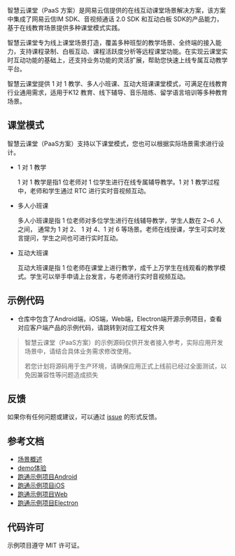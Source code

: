 智慧云课堂（PaaS 方案）是网易云信提供的在线互动课堂场景解决方案，该方案中集成了网易云信IM SDK、音视频通话 2.0 SDK 和互动白板 SDK的产品能力，基于在线教育场景提供多种课堂模式实践。

智慧云课堂专为线上课堂场景打造，覆盖多种班型的教学场景、全终端的接入能力，支持课程录制、白板互动、课程活跃度分析等远程课堂功能。在实现云课堂实时互动功能的基础上，还支持业务功能的灵活扩展，帮助您快速上线专属互动教学平台。

智慧云课堂提供 1 对 1 教学、多人小班课、互动大班课课堂模式，可满足在线教育行业通用需求，适用于K12 教育、线下辅导、音乐陪练、留学语言培训等多种教育场景。

## 课堂模式

智慧云课堂（PaaS方案）支持以下课堂模式，您也可以根据实际场景需求进行设计。

- 1 对 1 教学

    1 对 1 教学是指1 位老师对 1 位学生进行在线专属辅导教学。1 对 1 教学过程中，老师和学生通过 RTC 进行实时音视频互动。
- 多人小班课

    多人小班课是指 1 位老师对多位学生进行在线辅导教学，学生人数在 2~6 人之间， 通常为 1 对 2、 1 对 4、1 对 6 等场景。老师在线授课，学生可实时发言提问，学生之间也可进行实时互动。
- 互动大班课

    互动大班课是指 1 位老师在课堂上进行教学，成千上万学生在线观看的教学模式。学生可以举手申请上台发言，与老师进行实时音视频互动。

## 示例代码
- 仓库中包含了Android端，iOS端，Web端，Electron端开源示例项目，查看对应客户端产品的示例代码，请跳转到对应工程文件夹

> 智慧云课堂（PaaS方案）的示例源码仅供开发者接入参考，实际应用开发场景中，请结合具体业务需求修改使用。
>
>  若您计划将源码用于生产环境，请确保应用正式上线前已经过全面测试，以免因兼容性等问题造成损失

## 反馈
如果你有任何问题或建议，可以通过 [issue](https://github.com/netease-kit/WisdomEducation/issues) 的形式反馈。

## 参考文档
- [场景概述](https://doc.yunxin.163.com/docs/Tk4NjU1MDI/jc0NTE5OTg?platformId=50695)
- [demo体验](https://doc.yunxin.163.com/docs/Tk4NjU1MDI/DkyMDIzNDU?platformId=50695)
- [跑通示例项目Android](https://doc.yunxin.163.com/docs/Tk4NjU1MDI/DEyOTQ2NzU?platformId=50695)
- [跑通示例项目iOS](https://doc.yunxin.163.com/docs/Tk4NjU1MDI/TgxNzE0NDE?platformId=50696)
- [跑通示例项目Web](https://doc.yunxin.163.com/docs/Tk4NjU1MDI/TAwNzU2NzQ?platformId=50697)
- [跑通示例项目Electron](https://doc.yunxin.163.com/docs/Tk4NjU1MDI/TAwNzU2NzQ?platformId=120194)

## 代码许可
示例项目遵守 MIT 许可证。